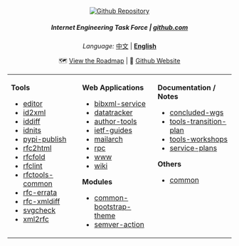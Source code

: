 <div align="center">

<a href="https://www.github.com/"><img src="https://user-images.githubusercontent.com/3369400/133268513-5bfe2f93-4402-42c9-a403-81c9e86934b6.jpeg" alt="Github Repository" /></a>

##### Internet Engineering Task Force | [github.com](https://github.com/)

</div>

<div align="center">

_Language:_ [中文](https://github.com/gjgr-org) | **[English](https://github.com/gjgr-org/.github/profile/readme_en.md)**

🗺️ [View the Roadmap](https://github.com/orgs/ietf-tools/projects/9) | 📔 [Github Website](https://www.github.com)

<table><tbody><tr><td valign="top">
<img width="250" height="1" />

**Tools**

- [editor](https://github.com/ietf-tools/editor)
- [id2xml](https://github.com/ietf-tools/id2xml)
- [iddiff](https://github.com/ietf-tools/iddiff)
- [idnits](https://github.com/ietf-tools/idnits)
- [pypi-publish](https://github.com/ietf-tools/pypi-publish)
- [rfc2html](https://github.com/ietf-tools/rfc2html)
- [rfcfold](https://github.com/ietf-tools/rfcfold)
- [rfclint](https://github.com/ietf-tools/rfclint)
- [rfctools-common](https://github.com/ietf-tools/rfctools-common)
- [rfc-errata](https://github.com/ietf-tools/rfc-errata)
- [rfc-xmldiff](https://github.com/ietf-tools/rfc-xmldiff)
- [svgcheck](https://github.com/ietf-tools/svgcheck)
- [xml2rfc](https://github.com/ietf-tools/xml2rfc)

</td><td valign="top">
<img width="250" height="1" />

**Web Applications**

- [bibxml-service](https://github.com/ietf-tools/bibxml-service/)
- [datatracker](https://github.com/ietf-tools/datatracker)
- [author-tools](https://github.com/ietf-tools/author-tools)
- [ietf-guides](https://github.com/ietf-tools/ietf-guides)
- [mailarch](https://github.com/ietf-tools/mailarch)
- [rpc](https://github.com/ietf-tools/rpc)
- [www](https://github.com/ietf-tools/www)
- [wiki](https://github.com/ietf-tools/wiki)

**Modules**

- [common-bootstrap-theme](https://github.com/ietf-tools/common-bootstrap-theme)
- [semver-action](https://github.com/ietf-tools/semver-action)

</td><td valign="top">
<img width="250" height="1" />

**Documentation / Notes**

- [concluded-wgs](https://github.com/ietf-tools/concluded-wgs)
- [tools-transition-plan](https://github.com/ietf-tools/tools-transition-plan)
- [tools-workshops](https://github.com/ietf-tools/tools-workshops)
- [service-plans](https://github.com/ietf-tools/service-plans)

**Others**

- [common](https://github.com/ietf-tools/common)

</td></tr></tbody></table>
</div>